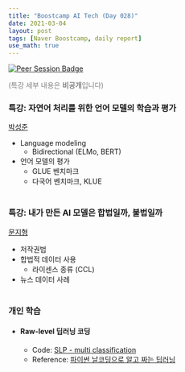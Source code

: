 ```yaml
---
title: "Boostcamp AI Tech (Day 028)"
date: 2021-03-04
layout: post
tags: [Naver Boostcamp, daily report]
use_math: true
---
```


[![Peer Session Badge](https://img.shields.io/badge/Peer%20Session-CC527A?style=flat)](../peer_session/day028.html)

<span style="color:grey">(특강 세부 내용은 **비공개**입니다)</span>

### 특강: 자연어 처리를 위한 언어 모델의 학습과 평가
[박성준](https://brunch.co.kr/@learning)
* Language modeling
    * Bidirectional (ELMo, BERT)
* 언어 모델의 평가
    * GLUE 벤치마크
    * 다국어 벤치마크, KLUE
<br><br>

### 특강: 내가 만든 AI 모델은 합법일까, 불법일까
[문지형](https://inmoonlight.github.io/)
* 저작권법
* 합법적 데이터 사용
    * 라이센스 종류 (CCL)
* 뉴스 데이터 사례
<br><br>

### 개인 학습
* #### Raw-level 딥러닝 코딩
    * Code: [SLP - multi classification](https://github.com/philgineer/Deeplearning_projects/tree/master/raw_level_deeplearning)
    * Reference: [파이썬 날코딩으로 알고 짜는 딥러닝](https://book.naver.com/bookdb/book_detail.nhn?bid=15085920)
<br><br>